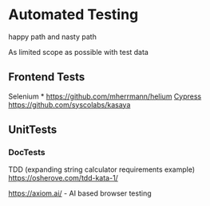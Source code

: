 Automated Testing
=================

happy path and nasty path

As limited scope as possible with test data

Frontend Tests
--------------

Selenium
    * https://github.com/mherrmann/helium
[Cypress](https://www.cypress.io/)
https://github.com/syscolabs/kasaya



UnitTests
---------

### DocTests


TDD
(expanding string calculator requirements example)
https://osherove.com/tdd-kata-1/



https://axiom.ai/ - AI based browser testing


